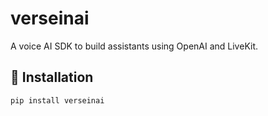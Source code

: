 # verseinai

A voice AI SDK to build assistants using OpenAI and LiveKit.

## 🚀 Installation

```bash
pip install verseinai
